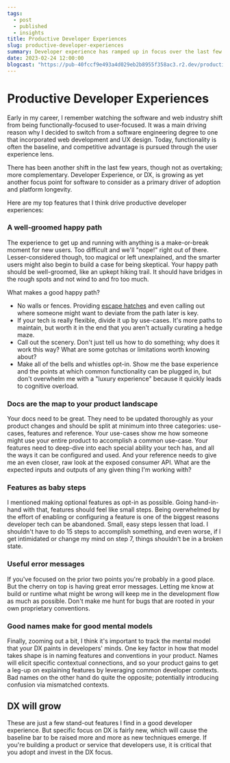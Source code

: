 ```yaml
---
tags: 
  - post
  - published
  - insights
title: Productive Developer Experiences
slug: productive-developer-experiences
summary: Developer experience has ramped up in focus over the last few years as a way to increase platform adoption and developer productivity. Here are the features I think make for a good DX.
date: 2023-02-24 12:00:00
blogcast: "https://pub-40fccf9e493a4d029eb2b8955f358ac3.r2.dev/productive-developer-experiences.mp3"
---
```


# Productive Developer Experiences

Early in my career, I remember watching the software and web industry shift from being functionally-focused to user-focused. It was a main driving reason why I decided to switch from a software engineering degree to one that incorporated web development and UX design. Today, functionality is often the baseline, and competitive advantage is pursued through the user experience lens.

There has been another shift in the last few years, though not as overtaking; more complementary. Developer Experience, or DX, is growing as yet another focus point for software to consider as a primary driver of adoption and platform longevity.

Here are my top features that I think drive productive developer experiences:

### A well-groomed happy path

The experience to get up and running with anything is a make-or-break moment for new users. Too difficult and we'll "nope!" right out of there. Lesser-considered though, too magical or left unexplained, and the smarter users might also begin to build a case for being skeptical. Your happy path should be well-groomed, like an upkept hiking trail. It should have bridges in the rough spots and not wind to and fro too much.

What makes a good happy path?

- No walls or fences. Providing [escape hatches](/blog/escape-hatches) and even calling out where someone might want to deviate from the path later is key.
- If your tech is really flexible, divide it up by use-cases. It's more paths to maintain, but worth it in the end that you aren't actually curating a hedge maze.
- Call out the scenery. Don't just tell us how to do something; why does it work this way? What are some gotchas or limitations worth knowing about?
- Make all of the bells and whistles opt-in. Show me the base experience and the points at which common functionality can be plugged in, but don't overwhelm me with a "luxury experience" because it quickly leads to cognitive overload.

### Docs are the map to your product landscape

Your docs need to be great. They need to be updated thoroughly as your product changes and should be split at minimum into three categories: use-cases, features and reference. Your use-cases show me how someone might use your entire product to accomplish a common use-case. Your features need to deep-dive into each special ability your tech has, and all the ways it can be configured and used. And your reference needs to give me an even closer, raw look at the exposed consumer API. What are the expected inputs and outputs of any given thing I'm working with?

### Features as baby steps

I mentioned making optional features as opt-in as possible. Going hand-in-hand with that, features should feel like small steps. Being overwhelmed by the effort of enabling or configuring a feature is one of the biggest reasons developer tech can be abandoned. Small, easy steps lessen that load. I shouldn't have to do 15 steps to accomplish something, and even worse, if I get intimidated or change my mind on step 7, things shouldn't be in a broken state.

### Useful error messages

If you've focused on the prior two points you're probably in a good place. But the cherry on top is having great error messages. Letting me know at build or runtime what might be wrong will keep me in the development flow as much as possible. Don't make me hunt for bugs that are rooted in your own proprietary conventions.

### Good names make for good mental models

Finally, zooming out a bit, I think it's important to track the mental model that your DX paints in developers' minds. One key factor in how that model takes shape is in naming features and conventions in your product. Names will elicit specific contextual connections, and so your product gains to get a leg-up on explaining features by leveraging common developer contexts. Bad names on the other hand do quite the opposite; potentially introducing confusion via mismatched contexts.

## DX will grow

These are just a few stand-out features I find in a good developer experience. But specific focus on DX is fairly new, which will cause the baseline bar to be raised more and more as new techniques emerge. If you're building a product or service that developers use, it is critical that you adopt and invest in the DX focus.


